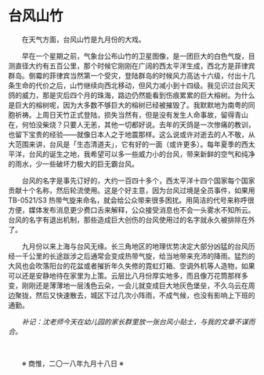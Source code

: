 # 台风山竹

&emsp;&emsp;在天气方面，台风山竹是九月份的大戏。

&emsp;&emsp;早在一个星期之前，气象台公布山竹的卫星图像，是一团巨大的白色气旋，目测直径大约有五百公里，那个时候它刚刚在广阔的西太平洋生成，西北方是菲律宾群岛。倒霉的菲律宾当然第一个受灾，登陆群岛的时候风力高达十六级，付出十几条生命的代价之后，山竹继续向西北移动，但风力减小到十四级。我见识过台风天鸽的威力，那是灾后四个月的珠海，路边仍然能看到伤痕累累的巨大榕树。为什么是巨大的榕树呢，因为大多数不够巨大的榕树已经被摧毁了。我默默地为南粤的同胞祈祷。上周日天竹正式登陆，损失当然有，但是没有发生人命事故，留得青山在，何怕没柴烧？只要人无恙，其他一切都好说。去年的天鸽是一次惨痛的教训，也留下宝贵的经验——就像日本人之于地震那样。这么说或许对逝去的人不敬，从大范围来讲，台风是「生态清道夫」，它有好的一面（或许更多）。每年夏季的西太平洋，台风的诞生之地，我希望可以多一些威力小的台风，带来新鲜的空气和纯净的雨水，少一些破坏力极大的巨无霸台风。

&emsp;&emsp;台风的名字是事先订好的，大约一百四十多个，西太平洋十四个国家每个国家贡献十个名称，然后轮流使用。这是个好主意，因为台风过境是全员事件，如果用 TB-0521/S3 热带气旋来命名，就会给公众带来很多困扰。用简洁的代号来称呼很方便，媒体发布消息更少费口舌来解释，公众接受消息也不会一头雾水不知所云。台风的名字有退出机制，那些造成巨大创伤的台风使用过的名字就永久被排除在外了。

&emsp;&emsp;九月份以来上海与台风无缘。长三角地区的地理优势决定大部分凶猛的台风历经一千公里的长途跋涉之后通常会变成热带气旋，给当地带来充沛的降雨。猛烈的大风也会吹落阳台的花盆或者摧折年久失修的霓虹灯箱、空调外机等人造物，如果可以还是安静地待在家里为上策。云层比八月份厚实地多，而且像万花筒那样多变，刚刚还是薄薄地一层浅色云朵，一会儿就变成巨大地灰色堡垒，不久乌云在周边聚拢，然后又快速散去，城区下过几次小阵雨，不成气候，也没有影响上下班的通勤。

&emsp;&emsp;_补记：沈老师今天在幼儿园的家长群里放一张台风小贴士，与我的文章不谋而合。_

&emsp;&emsp;

&emsp;&emsp;※ 商惟，二〇一八年九月十八日 ※